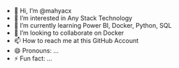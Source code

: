 - 👋 Hi, I’m @mahyacx
- 👀 I’m interested in Any Stack Technology
- 🌱 I’m currently learning Power BI, Docker, Python, SQL
- 💞️ I’m looking to collaborate on Docker
- 📫 How to reach me at this GitHub Account
- 😄 Pronouns: ...
- ⚡ Fun fact: ...

<!---
mahyacx/mahyacx is a ✨ special ✨ repository because its `README.md` (this file) appears on your GitHub profile.
You can click the Preview link to take a look at your changes.
--->
